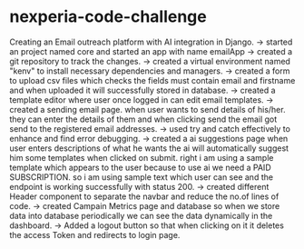 # nexperia-code-challenge
Creating an Email outreach platform with AI integration in Django. 
 -> started an project named core and started an app with name emailApp 
 -> created a git repository to track the changes. 
 -> created a virtual environment named "kenv" to install necessary dependencies and managers.
 -> created a form to upload csv files which checks the fields must contain email and firstname and when uploaded it will successfully stored in database.
 -> created a template editor where user once logged in can edit email templates.
 -> created a sending email page. when user wants to send details of his/her. they can enter the details of them and when clicking send the email got send to the registered email addresses.
 -> used try and catch effectively to enhance and find error debugging.
 -> created a ai suggestions page when user enters descriptions of what he wants the ai will automatically suggest him some templates when clicked on submit. right i am using a sample template which appears to the user because to use ai we need a PAID SUBSCRIPTION. so i am using sample text which user can see and the endpoint is working successfully with status 200.
 -> created different Header component to separate the navbar and reduce the no.of lines of code.
 -> created Campain Metrics page and database so when we store data into database periodically we can see the data dynamically in the dashboard.
 -> Added a logout button so that when clicking on it it deletes the access Token and redirects to login page.
 
 
 
